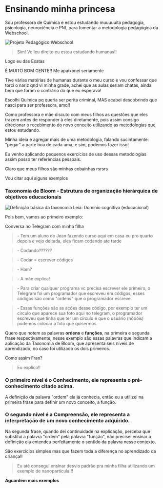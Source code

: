 # Ensinando minha princesa

Sou professora de Química e estou estudando muuuuuita pedagogia, psicologia, neurociência e PNL para fomentar a metodologia pedagógica da Webschool.

![Projeto Pedagógico Webschool](https://github.com/fpchemical/Projeto-Pedagogico-Webschool)


> Sim! Vc leu direito eu estou estudando humanas!! 

Logo eu das Exatas

É MUITO BOM GENTE!! Me apaixonei seriamente

Tive várias matérias de humanas durante o meu curso e vou confessar que torci o nariz qnd vi minha grade, achei que as aulas seriam chatas, ainda bem que foram o contrário do que eu esperava!

Escolhi Química pq queria ser perita criminal, MAS acabei descobrindo que nasci para ser professora, amo!!

Como professora e mãe discuto com meus filhos as questões que eles trazem antes de responder à eles diretamente, pois assim consigo direcionar o recebimento do novo conceito utilizando as metodologias que estou estudando. 

Minha ideia é agregar mais de uma metodologia, falando sucintamente: "pegar" a parte boa de cada uma, e sim, podemos fazer isso!

Eu venho aplicando pequenos exercícios de uso dessas metodologias assim posso ter referências pessoais. 

Claro que meus filhos são minhas cobainhas rsrsrs

Vou citar aqui alguns exemplos

### Taxonomia de Bloom - Estrutura de organização hierárquica de objetivos educacionais

![Definição básica da taxonomia](https://pt.wikipedia.org/wiki/Taxonomia_dos_objetivos_educacionais) Leia: Domínio cognitivo (educacional)

Pois bem, vamos ao primeiro exemplo:

Conversa no Telegram com minha filha

> \- Tem um aluno do Jean fazendo curso aqui em casa eu pro quarto depois e vejo deitada, eles ficam codando ate tarde

> \- Codando??????

> \- Codar = escrever códigos

> \- Ham?

> \- A mãe explica!

> \- Para criar qualquer programa vc precisa escrever ele primeiro, o Telegram foi um programador que escreveu em códigos, esses códigos são como "ordens" que o programador escreve.

> \- Essas funções são as ações desse código, por exemplo ter um circulo que aparece sua foto aqui no telegram, o programador escreveu que tinha que ter um círculo e que o usuário (nóóóis) podemos colocar a foto que quisermos.


Quero que notem as palavras **ordens** e **funções**, na primeira e segunda frase respectivamente, nesse exemplo são essas palavras que indicam a aplicação da Taxonomia de Bloom, que apresenta seis níveis de aprendizado, no caso foi utilizado os dois primeiros.

Como assim Fran? 

> Eu explico!! 

### O primeiro nível é o **Conhecimento**, ele representa o pré-conhecimento citado acima.

A definição da palavra "ordem" ela já conhecia, então eu a utilizei na primeira frase para definir um novo conceito, a função.

### O segundo nível é a **Compreensão**, ele representa a interpretação de um novo conhecimento adquirido.

Na segunda frase, quando dei continuidade na explicação, perceba que substituí a palavra "ordem" pela palavra "função", não precisei ensinar a definição ela entendeu perfeitamente o sentido da palavra nesse contexto.

São exercícios simples mas que fazem toda a diferença no aprendizado da criança!!

> Eu até consegui ensinar desvio padrão pra minha filha utilizando um exemplo de nanopartícula!!! 

**Aguardem mais exemplos**





